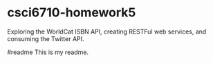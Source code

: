 # csci6710-homework5
Exploring the WorldCat ISBN API, creating RESTFul web services, and consuming the Twitter API.

#readme
This is my readme.
